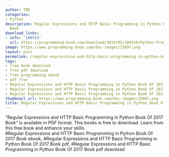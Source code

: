 ```yaml
---
author: TBD
categories:
- Python
description: Regular Expressions and HTTP Basic Programming in Python Book Of 2017
  Book
download_links:
- info: '180519'
  url: https://programming-book.com/download/2019/05/180519/Python-Programming123uo00es0113.pdf
image: https://www.programming-book.com/doc-images/15897.png
layout: post
permalink: /regular-expressions-and-http-basic-programming-in-python-book-of-2017-book.html
tags:
- free book download
- free pdf download
- free programming ebook
- pdf free
- Regular Expressions and HTTP Basic Programming in Python Book Of 2017 Book ebook
- Regular Expressions and HTTP Basic Programming in Python Book Of 2017 Book pdf
- Regular Expressions and HTTP Basic Programming in Python Book Of 2017 Book pdf download
thumbnail_url: https://www.programming-book.com/doc-images/15897.png
title: Regular Expressions and HTTP Basic Programming in Python Book Of 2017 Book
---
```


 
<div class="item-desc text-justify">
  "Regular Expressions and HTTP Basic Programming in Python Book Of 2017 Book" is available in PDF format. This books is free to download. Learn from this free book and enhance your skills.
  <br>
  #Regular Expressions and HTTP Basic Programming in Python Book Of 2017 Book ebook, #Regular Expressions and HTTP Basic Programming in Python Book Of 2017 Book pdf, #Regular Expressions and HTTP Basic Programming in Python Book Of 2017 Book pdf download
</div>